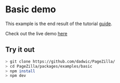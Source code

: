 # Basic demo

This example is the end result of the tutorial [guide](https://pagezilla.ir/r/docs/guides/basic-tutorial).

Check out the live demo [here](https://pagezilla.ir/examples/basic/)

## Try it out

```bash
> git clone https://github.com/dadwic/PageZilla/
> cd PageZilla/packages/examples/basic
> npm install
> npm dev
```
